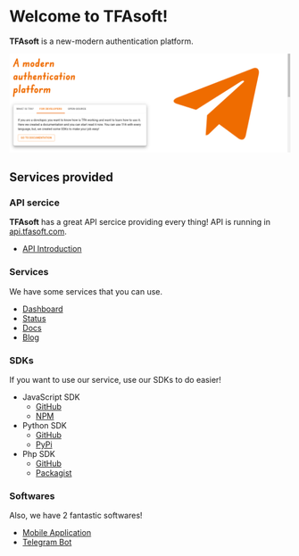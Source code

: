 # Welcome to TFAsoft!

**TFAsoft** is a new-modern authentication platform.

![Head image](/profile/head.png)

## Services provided

### API sercice

**TFAsoft** has a great API sercice providing every thing! API is running in [api.tfasoft.com](https://api.tfasoft.com).

- [API Introduction](https://docs.tfasoft.info)

### Services

We have some services that you can use.

- [Dashboard](https://dashboard.tfasoft.com)
- [Status](https://status.tfasoft.com)
- [Docs](https://docs.tfasoft.com)
- [Blog](https://blog.tfasoft.com)

### SDKs

If you want to use our service, use our SDKs to do easier!

- JavaScript SDK
  - [GitHub](https://github.com/tfasoft/sdk-node)
  - [NPM](https://www.npmjs.com/package/tfa-node-sdk)
- Python SDK
  - [GitHub](https://github.com/tfasoft/sdk-python)
  - [PyPi](https://pypi.org/project/tfa-python-sdk/)
- Php SDK
  - [GitHub](https://github.com/tfasoft/sdk-php)
  - [Packagist](https://packagist.org/packages/tfasoft/sdk)

### Softwares

Also, we have 2 fantastic softwares!

- [Mobile Application](https://mobile.amirhossein.info)
- [Telegram Bot](https://bot.amirhossein.info)
